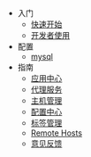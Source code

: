 <!-- docs/_sidebar.md -->

* 入门
  + [快速开始](zh-cn/start/快速开始)
  + [开发者使用](zh-cn/start/开发者使用)
* 配置
  + [mysql](zh-cn/configuration/mysql)
* 指南
  + [应用中心](zh-cn/guide/应用中心)
  + [代理服务](zh-cn/guide/代理服务)
  + [主机管理](zh-cn/guide/主机管理)
  + [配置中心](zh-cn/guide/配置中心)
  + [标签管理](zh-cn/guide/标签管理)
  + [Remote Hosts](zh-cn/guide/RemoteHosts)
  + [意见反馈](zh-cn/guide/意见反馈)

